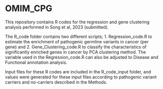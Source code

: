 # OMIM_CPG

This repository contains R codes for the regression and gene clustering analysis performed in Song et al, 2023 (submitted).

The R_code folder contains two different scripts; 1. Regression_code.R to estimate the enrichment of pathogenic germline variants in cancer (per gene) and 2. Gene_Clustering_code.R to classify the characteristics of significantly enriched genes in cancer by PCA clustering method.
The variable used in the Regression_code.R can also be adjusted to Disease and Functional annotation analysis.

Input files for these R codes are included in the R_code_input folder, and values were generated for these input files according to pathogenic variant carriers and no-carriers described in the Methods.
